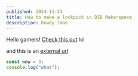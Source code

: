 ```yaml
---
published: 2024-11-24
title: How to make a lockpick in DIB Makerspace
description: howdy lmao
---
```


Hello gamers! [Check this out](./writeups/sdctf2024.md) lol

and this is an [external url](https://github.com/acmucsd/hack-website/commits/main/README.md)

```js
const wow = 3;
console.log("what");
```
